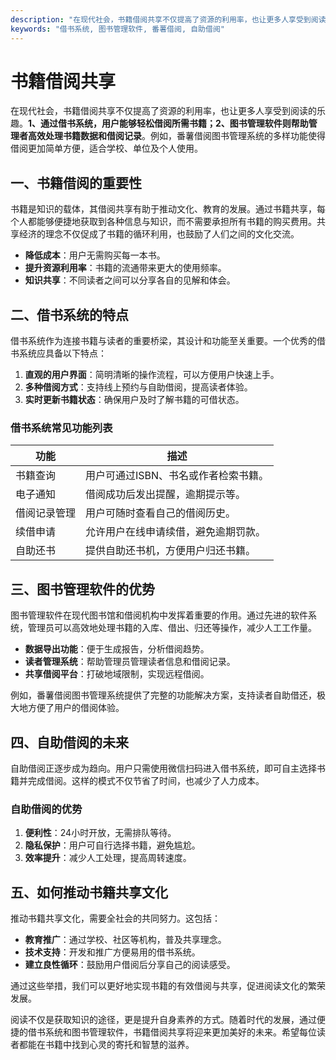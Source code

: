 ```yaml
---
description: "在现代社会，书籍借阅共享不仅提高了资源的利用率，也让更多人享受到阅读的乐趣。**1、通过借书系统，用户能够轻松借阅所需书籍；2、图书管理软件则帮助管理者高效处理书籍数据和借阅记录**。例如，番薯借阅图书管理系统的多样功能使得借阅更加简单方便，适合学校、单位及个人使用。"
keywords: "借书系统, 图书管理软件, 番薯借阅, 自助借阅"
---
```

# 书籍借阅共享

在现代社会，书籍借阅共享不仅提高了资源的利用率，也让更多人享受到阅读的乐趣。**1、通过借书系统，用户能够轻松借阅所需书籍；2、图书管理软件则帮助管理者高效处理书籍数据和借阅记录**。例如，番薯借阅图书管理系统的多样功能使得借阅更加简单方便，适合学校、单位及个人使用。

## **一、书籍借阅的重要性**

书籍是知识的载体，其借阅共享有助于推动文化、教育的发展。通过书籍共享，每个人都能够便捷地获取到各种信息与知识，而不需要承担所有书籍的购买费用。共享经济的理念不仅促成了书籍的循环利用，也鼓励了人们之间的文化交流。

- **降低成本**：用户无需购买每一本书。
- **提升资源利用率**：书籍的流通带来更大的使用频率。
- **知识共享**：不同读者之间可以分享各自的见解和体会。

## **二、借书系统的特点**

借书系统作为连接书籍与读者的重要桥梁，其设计和功能至关重要。一个优秀的借书系统应具备以下特点：

1. **直观的用户界面**：简明清晰的操作流程，可以方便用户快速上手。
2. **多种借阅方式**：支持线上预约与自助借阅，提高读者体验。
3. **实时更新书籍状态**：确保用户及时了解书籍的可借状态。

### **借书系统常见功能列表**

| 功能               | 描述                                       |
|--------------------|--------------------------------------------|
| 书籍查询           | 用户可通过ISBN、书名或作者检索书籍。     |
| 电子通知           | 借阅成功后发出提醒，逾期提示等。         |
| 借阅记录管理       | 用户可随时查看自己的借阅历史。           |
| 续借申请           | 允许用户在线申请续借，避免逾期罚款。      |
| 自助还书           | 提供自助还书机，方便用户归还书籍。        |

## **三、图书管理软件的优势**

图书管理软件在现代图书馆和借阅机构中发挥着重要的作用。通过先进的软件系统，管理员可以高效地处理书籍的入库、借出、归还等操作，减少人工工作量。

- **数据导出功能**：便于生成报告，分析借阅趋势。
- **读者管理系统**：帮助管理员管理读者信息和借阅记录。
- **共享借阅平台**：打破地域限制，实现远程借阅。

例如，番薯借阅图书管理系统提供了完整的功能解决方案，支持读者自助借还，极大地方便了用户的借阅体验。

## **四、自助借阅的未来**

自助借阅正逐步成为趋向。用户只需使用微信扫码进入借书系统，即可自主选择书籍并完成借阅。这样的模式不仅节省了时间，也减少了人力成本。

### **自助借阅的优势**

1. **便利性**：24小时开放，无需排队等待。
2. **隐私保护**：用户可自行选择书籍，避免尴尬。
3. **效率提升**：减少人工处理，提高周转速度。

## **五、如何推动书籍共享文化**

推动书籍共享文化，需要全社会的共同努力。这包括：

- **教育推广**：通过学校、社区等机构，普及共享理念。
- **技术支持**：开发和推广方便易用的借书系统。
- **建立良性循环**：鼓励用户借阅后分享自己的阅读感受。

通过这些举措，我们可以更好地实现书籍的有效借阅与共享，促进阅读文化的繁荣发展。

阅读不仅是获取知识的途径，更是提升自身素养的方式。随着时代的发展，通过便捷的借书系统和图书管理软件，书籍借阅共享将迎来更加美好的未来。希望每位读者都能在书籍中找到心灵的寄托和智慧的滋养。
